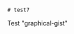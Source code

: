                                                                                            # test7
Test "graphical-gist"